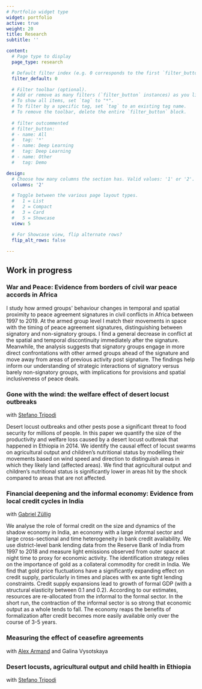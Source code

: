 ```yaml
---
# Portfolio widget type
widget: portfolio
active: true
weight: 20
title: Research
subtitle: ''

content:
  # Page type to display
  page_type: research

  # Default filter index (e.g. 0 corresponds to the first `filter_button` instance below).
  filter_default: 0

  # Filter toolbar (optional).
  # Add or remove as many filters (`filter_button` instances) as you like.
  # To show all items, set `tag` to "*".
  # To filter by a specific tag, set `tag` to an existing tag name.
  # To remove the toolbar, delete the entire `filter_button` block.
  
  # filter outcommented
  # filter_button:
  # - name: All
  #   tag: '*'
  # - name: Deep Learning
  #   tag: Deep Learning
  # - name: Other
  #   tag: Demo

design:
  # Choose how many columns the section has. Valid values: '1' or '2'.
  columns: '2'

  # Toggle between the various page layout types.
  #   1 = List
  #   2 = Compact
  #   3 = Card
  #   5 = Showcase
  view: 5

  # For Showcase view, flip alternate rows?
  flip_alt_rows: false
  
---
```


## Work in progress

### War and Peace: Evidence from borders of civil war peace accords in Africa

I study how armed groups' behaviour changes in temporal and spatial proximity to peace agreement signatures in civil conflicts in Africa between 1997 to 2019. At the armed group level I match their movements in space with the timing of peace agreement signatures, distinguishing between signatory and non-signatory groups. I find a general decrease in conflict at the spatial and temporal discontinuity immediately after the signature. Meanwhile, the analysis suggests that signatory groups engage in more direct confrontations with other armed groups ahead of the signature and move away from areas of previous activity post signature. The findings help inform our understanding of strategic interactions of signatory versus barely non-signatory groups, with implications for provisions and spatial inclusiveness of peace deals.


### Gone with the wind: the welfare effect of desert locust outbreaks
with [Stefano Tripodi](https://www.cbs.dk/en/research/departments-and-centres/department-of-economics/staff/steco) 
<!--[Stefano Tripodi](https://stefanotripodi.netlify.app/)-->

Desert locust outbreaks and other pests pose a significant threat to food security for millions of people. In this paper we quantify the size of the productivity and welfare loss caused by a desert locust outbreak that happened in Ethiopia in 2014. We identify the causal effect of locust swarms on agricultural output and children’s nutritional status by modelling their movements based on wind speed and direction to distinguish areas in which they likely land (affected areas). We find that agricultural output and children’s nutritional status is significantly lower in areas hit by the shock compared to areas that are not affected.


### Financial deepening and the informal economy: Evidence from local credit cycles in India
with [Gabriel Züllig](https://gabrielzuellig.ch/)

We analyse the role of formal credit on the size and dynamics of the shadow economy in India, an economy with a large informal sector and large cross-sectional and time heterogeneity in bank credit availability. We use district-level bank lending data from the Reserve Bank of India from 1997 to 2018 and measure light emissions observed from outer space at night time to proxy for economic activity. The identification strategy relies on the importance of gold as a collateral commodity for credit in India. We find that gold price fluctuations have a significantly expanding effect on credit supply, particularly in times and places with ex ante tight lending constraints. Credit supply expansions lead to growth of formal GDP (with a structural elasticity between 0.1 and 0.2). According to our estimates, resources are re-allocated from the informal to the formal sector. In the short run, the contraction of the informal sector is so strong that economic output as a whole tends to fall. The economy reaps the benefits of formalization after credit becomes more easily available only over the course of 3-5 years.


### Measuring the effect of ceasefire agreements 
with [Alex Armand](http://www.alexarmand.org/) and Galina Vysotskaya


### Desert locusts, agricultural output and child health in Ethiopia
with [Stefano Tripodi](https://www.cbs.dk/en/research/departments-and-centres/department-of-economics/staff/steco) 


